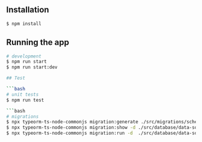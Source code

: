 ## Installation

```bash
$ npm install
```

## Running the app

```bash
# development
$ npm run start
$ npm run start:dev

## Test

```bash
# unit tests
$ npm run test

```bash
# migrations
$ npx typeorm-ts-node-commonjs migration:generate ./src/migrations/schema-update -d ./src/database/data-source.ts
$ npx typeorm-ts-node-commonjs migration:show -d ./src/database/data-source.ts
$ npx typeorm-ts-node-commonjs migration:run -d  ./src/database/data-source.ts
```
